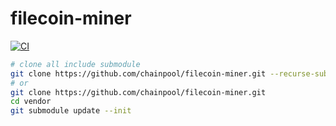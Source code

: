 # filecoin-miner

[![CI](https://github.com/chainpool/filecoin-miner/workflows/ci/badge.svg)](https://github.com/chainpool/filecoin-miner/actions?workflow=ci)

```bash
# clone all include submodule
git clone https://github.com/chainpool/filecoin-miner.git --recurse-submodules
# or
git clone https://github.com/chainpool/filecoin-miner.git
cd vendor
git submodule update --init 
```
